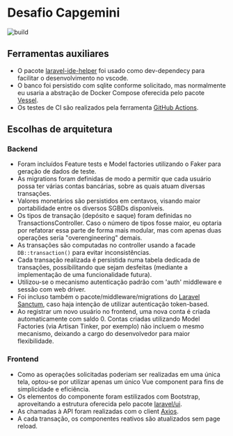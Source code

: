 # Desafio Capgemini
![build](https://github.com/flayshon/capgemini-api/workflows/.github/workflows/laravel.yml/badge.svg)

## Ferramentas auxiliares
* O pacote [laravel-ide-helper](https://github.com/barryvdh/laravel-ide-helper) foi usado como dev-dependecy para facilitar o desenvolvimento no vscode.
* O banco foi persistido com sqlite conforme solicitado, mas normalmente eu usaria a abstração de Docker Compose oferecida pelo pacote [Vessel](https://vessel.shippingdocker.com/).
* Os testes de CI são realizados pela ferramenta [GitHub Actions](https://github.com/features/actions).

## Escolhas de arquitetura

### Backend

* Foram incluídos Feature tests e Model factories utilizando o Faker para geração de dados de teste.
* As migrations foram definidas de modo a permitir que cada usuário possa ter várias contas bancárias, sobre as quais atuam diversas transações.
* Valores monetários são persistidos em centavos, visando maior portabilidade entre os diversos SGBDs disponíveis.
* Os tipos de transação (depósito e saque) foram definidas no TransactionsController. Caso o número de tipos fosse maior, eu optaria por refatorar essa parte de forma mais modular, mas com apenas duas operações seria "overengineering" demais.
* As transações são computadas no controller usando a facade `DB::transaction()` para evitar inconsistências.
* Cada transação realizada é persistida numa tabela dedicada de transações, possibilitando que sejam desfeitas (mediante a implementação de uma funcionalidade futura).
* Utilizou-se o mecanismo autenticação padrão com 'auth' middleware e sessão com web driver.
* Foi incluso também o pacote/middleware/migrations do [Laravel Sanctum](https://laravel.com/docs/7.x/sanctum), caso haja intenção de utilizar autenticação token-based.
* Ao registrar um novo usuário no frontend, uma nova conta é criada automaticamente com saldo 0. Contas criadas utilizando Model Factories (via Artisan Tinker, por exemplo) não incluem o mesmo mecanismo, deixando a cargo do desenvolvedor para maior flexibilidade.

### Frontend

* Como as operações solicitadas poderiam ser realizadas em uma única tela, optou-se por utilizar apenas um único Vue component para fins de simplicidade e eficiência.
* Os elementos do componente foram estilizados com Bootstrap, aproveitando a estrutura oferecida pelo pacote [laravel/ui](https://github.com/laravel/ui).
* As chamadas à API foram realizadas com o client [Axios](https://github.com/axios/axios).
* A cada transação, os componentes reativos são atualizados sem page reload.
